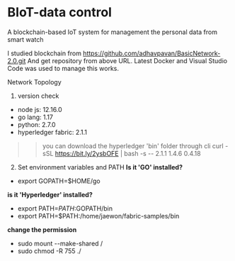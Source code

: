 # BIoT-data control
A blockchain-based IoT system for management the personal data from smart watch

I studied blockchain from https://github.com/adhavpavan/BasicNetwork-2.0.git
And get repository from above URL.
Latest Docker and Visual Studio Code was used to manage this works.

Network Topology

1. version check
- node js: 12.16.0
- go lang: 1.17
- python: 2.7.0
- hyperledger fabric: 2.1.1
 >> you can download the hyperledger 'bin' folder through cli
 >> curl -sSL https://bit.ly/2ysbOFE | bash -s -- 2.1.1 1.4.6 0.4.18

2. Set environment variables and PATH
 **Is it 'GO' installed?**
- export GOPATH=$HOME/go


 **is it 'Hyperledger' installed?**
- export PATH=$PATH:$GOPATH/bin
- export PATH=$PATH:/home/jaewon/fabric-samples/bin

 **change the permission**
- sudo mount --make-shared /
- sudo chmod -R 755 ./

